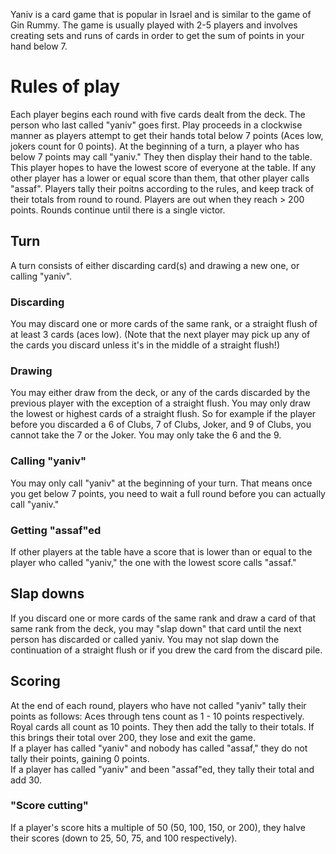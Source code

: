 Yaniv is a card game that is popular in Israel and is similar to the game of Gin Rummy. The game is usually played with 2-5 players and involves creating sets and runs of cards in order to get the sum of points in your hand below 7.

# Rules of play
Each player begins each round with five cards dealt from the deck. The person who last called "yaniv" goes first. Play proceeds in a clockwise manner as players attempt to get their hands total below 7 points (Aces low, jokers count for 0 points). At the beginning of a turn, a player who has below 7 points may call "yaniv." They then display their hand to the table. This player hopes to have the lowest score of everyone at the table. If any other player has a lower or equal score than them, that other player calls "assaf". Players tally their poitns according to the rules, and keep track of their totals from round to round. Players are out when they reach > 200 points. Rounds continue until there is a single victor.

## Turn
A turn consists of either discarding card(s) and drawing a new one, or calling "yaniv".
### Discarding
You may discard one or more cards of the same rank, or a straight flush of at least 3 cards (aces low).
(Note that the next player may pick up any of the cards you discard unless it's in the middle of a straight flush!)
### Drawing
You may either draw from the deck, or any of the cards discarded by the previous player with the exception of a straight flush. You may only draw the lowest or highest cards of a straight flush. So for example if the player before you discarded a 6 of Clubs, 7 of Clubs, Joker, and 9 of Clubs, you cannot take the 7 or the Joker. You may only take the 6 and the 9.
### Calling "yaniv"
You may only call "yaniv" at the beginning of your turn. That means once you get below 7 points, you need to wait a full round before you can actually call "yaniv."
### Getting "assaf"ed
If other players at the table have a score that is lower than or equal to the player who called "yaniv," the one with the lowest score calls "assaf."

## Slap downs
If you discard one or more cards of the same rank and draw a card of that same rank from the deck, you may "slap down" that card until the next person has discarded or called yaniv. You may not slap down the continuation of a straight flush or if you drew the card from the discard pile.

## Scoring
At the end of each round, players who have not called "yaniv" tally their points as follows: Aces through tens count as 1 - 10 points respectively. Royal cards all count as 10 points. They then add the tally to their totals. If this brings their total over 200, they lose and exit the game.  
If a player has called "yaniv" and nobody has called "assaf," they do not tally their points, gaining 0 points.  
If a player has called "yaniv" and been "assaf"ed, they tally their total and add 30.

### "Score cutting"
If a player's score hits a multiple of 50 (50, 100, 150, or 200), they halve their scores (down to 25, 50, 75, and 100 respectively).